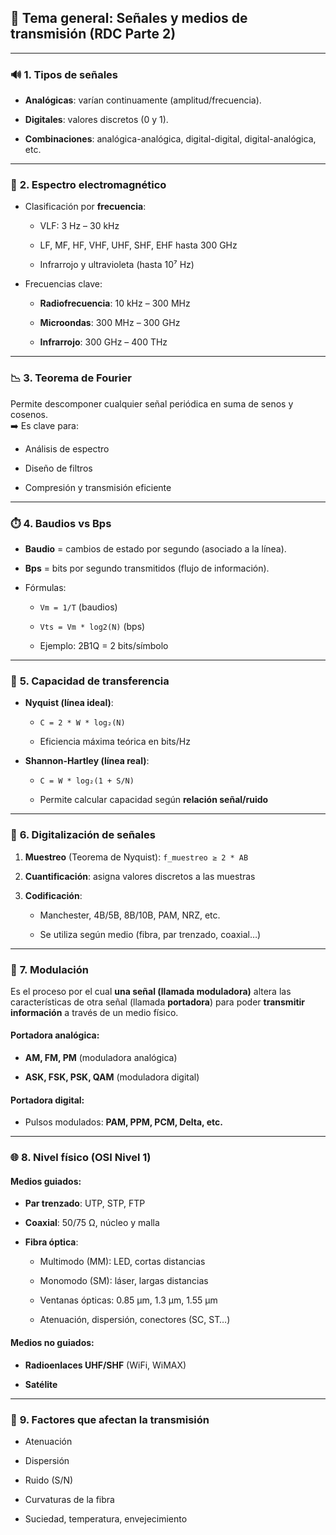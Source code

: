 ## 📡 **Tema general: Señales y medios de transmisión (RDC Parte 2)**

---

### 🔊 **1. Tipos de señales**

- **Analógicas**: varían continuamente (amplitud/frecuencia).
    
- **Digitales**: valores discretos (0 y 1).
    
- **Combinaciones**: analógica-analógica, digital-digital, digital-analógica, etc.
    

---

### 🌈 **2. Espectro electromagnético**

- Clasificación por **frecuencia**:
    
    - VLF: 3 Hz – 30 kHz
        
    - LF, MF, HF, VHF, UHF, SHF, EHF hasta 300 GHz
        
    - Infrarrojo y ultravioleta (hasta 10⁷ Hz)
        
- Frecuencias clave:
    
    - **Radiofrecuencia**: 10 kHz – 300 MHz
        
    - **Microondas**: 300 MHz – 300 GHz
        
    - **Infrarrojo**: 300 GHz – 400 THz
        

---

### 📉 **3. Teorema de Fourier**

Permite descomponer cualquier señal periódica en suma de senos y cosenos.  
➡️ Es clave para:

- Análisis de espectro
    
- Diseño de filtros
    
- Compresión y transmisión eficiente
    

---

### ⏱️ **4. Baudios vs Bps**

- **Baudio** = cambios de estado por segundo (asociado a la línea).
    
- **Bps** = bits por segundo transmitidos (flujo de información).
    
- Fórmulas:
    
    - `Vm = 1/T` (baudios)
        
    - `Vts = Vm * log2(N)` (bps)
        
    - Ejemplo: 2B1Q = 2 bits/símbolo
        

---

### 📶 **5. Capacidad de transferencia**

- **Nyquist (línea ideal)**:
    
    - `C = 2 * W * log₂(N)`
        
    - Eficiencia máxima teórica en bits/Hz
        
- **Shannon-Hartley (línea real)**:
    
    - `C = W * log₂(1 + S/N)`
        
    - Permite calcular capacidad según **relación señal/ruido**
        

---

### 🎼 **6. Digitalización de señales**

1. **Muestreo** (Teorema de Nyquist): `f_muestreo ≥ 2 * AB`
    
2. **Cuantificación**: asigna valores discretos a las muestras
    
3. **Codificación**:
    
    - Manchester, 4B/5B, 8B/10B, PAM, NRZ, etc.
        
    - Se utiliza según medio (fibra, par trenzado, coaxial…)
        

---

### 📡 **7. Modulación**
Es el proceso por el cual **una señal (llamada moduladora)** altera las características de otra señal (llamada **portadora**) para poder **transmitir información** a través de un medio físico.
#### Portadora analógica:

- **AM, FM, PM** (moduladora analógica)
    
- **ASK, FSK, PSK, QAM** (moduladora digital)
    

#### Portadora digital:

- Pulsos modulados: **PAM, PPM, PCM, Delta, etc.**
    

---

### 🌐 **8. Nivel físico (OSI Nivel 1)**

#### Medios guiados:

- **Par trenzado**: UTP, STP, FTP
    
- **Coaxial**: 50/75 Ω, núcleo y malla
    
- **Fibra óptica**:
    
    - Multimodo (MM): LED, cortas distancias
        
    - Monomodo (SM): láser, largas distancias
        
    - Ventanas ópticas: 0.85 μm, 1.3 μm, 1.55 μm
        
    - Atenuación, dispersión, conectores (SC, ST…)
        

#### Medios no guiados:

- **Radioenlaces UHF/SHF** (WiFi, WiMAX)
    
- **Satélite**
    

---

### 📏 **9. Factores que afectan la transmisión**

- Atenuación
    
- Dispersión
    
- Ruido (S/N)
    
- Curvaturas de la fibra
    
- Suciedad, temperatura, envejecimiento
    